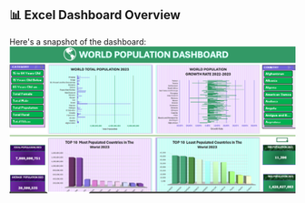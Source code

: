 ## 📊 Excel Dashboard Overview
Here's a snapshot of the dashboard:
![Excel Dashboard](Screenshot_Excel.png)
